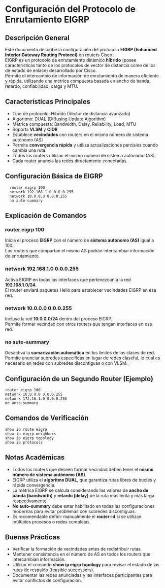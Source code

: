 # Configuración del Protocolo de Enrutamiento EIGRP

## Descripción General
Este documento describe la configuración del protocolo **EIGRP (Enhanced Interior Gateway Routing Protocol)** en routers Cisco.  
EIGRP es un protocolo de enrutamiento dinámico **híbrido** (posee características tanto de los protocolos de vector de distancia como de los de estado de enlace) desarrollado por Cisco.  
Permite el intercambio de información de enrutamiento de manera eficiente y rápida, utilizando una métrica compuesta basada en ancho de banda, retardo, confiabilidad, carga y MTU.

## Características Principales
- Tipo de protocolo: Híbrido (Vector de distancia avanzado)  
- Algoritmo: DUAL (Diffusing Update Algorithm)  
- Métrica compuesta: Bandwidth, Delay, Reliability, Load, MTU  
- Soporta **VLSM** y **CIDR**  
- Establece **vecindades** con routers en el mismo número de sistema autónomo (AS)  
- Permite **convergencia rápida** y utiliza actualizaciones parciales cuando cambia una ruta 
- Todos los routers utilizan el mismo número de sistema autónomo (AS).  
- Cada router anuncia las redes directamente conectadas.

## Configuración Básica de EIGRP
      router eigrp 100
      network 192.168.1.0 0.0.0.255
      network 10.0.0.0 0.0.0.255
      no auto-summary

## Explicación de Comandos

### router eigrp 100
Inicia el proceso **EIGRP** con el número de **sistema autónomo (AS)** igual a 100.  
Los routers que compartan el mismo AS podrán intercambiar información de enrutamiento.

### network 192.168.1.0 0.0.0.255
Activa EIGRP en todas las interfaces que pertenezcan a la red **192.168.1.0/24**.  
El router enviará paquetes Hello para establecer vecindades EIGRP en esa red.

### network 10.0.0.0 0.0.0.255
Incluye la red **10.0.0.0/24** dentro del proceso EIGRP.  
Permite formar vecindad con otros routers que tengan interfaces en esa red.

### no auto-summary
Desactiva la **sumarización automática** en los límites de las clases de red.  
Permite anunciar subredes específicas en lugar de redes claseful, lo cual es necesario en redes con subredes discontiguas o con VLSM.

## Configuración de un Segundo Router (Ejemplo)
    router eigrp 100
    network 10.0.0.0 0.0.0.255
    network 172.16.1.0 0.0.0.255
    no auto-summary

## Comandos de Verificación
    show ip route eigrp  
    show ip eigrp neighbors  
    show ip eigrp topology  
    show ip protocols  

## Notas Académicas
- Todos los routers que deseen formar vecindad deben tener el **mismo número de sistema autónomo (AS)**.  
- EIGRP utiliza el **algoritmo DUAL**, que garantiza rutas libres de bucles y rápida convergencia.  
- La métrica EIGRP se calcula considerando los valores de **ancho de banda (bandwidth)** y **retardo (delay)** de la ruta más lenta y más larga respectivamente.  
- **No auto-summary** debe estar habilitado en todas las configuraciones modernas para evitar problemas con subredes discontiguas.  
- Es recomendable definir manualmente el **router-id** si se utilizan múltiples procesos o redes complejas.

## Buenas Prácticas
- Verificar la formación de vecindades antes de redistribuir rutas.  
- Mantener consistencia en el número de AS en todos los routers que intercambian información.  
- Utilizar el comando **show ip eigrp topology** para revisar el estado de las rutas de respaldo (feasible successors).  
- Documentar las redes anunciadas y las interfaces participantes para evitar conflictos de configuración.
